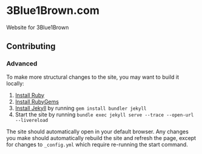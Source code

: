 # 3Blue1Brown.com

Website for 3Blue1Brown

## Contributing

### Advanced

To make more structural changes to the site, you may want to build it locally:

1. [Install Ruby](https://www.ruby-lang.org/en/documentation/installation/)
2. [Install RubyGems](https://rubygems.org/pages/download)
3. [Install Jekyll](https://jekyllrb.com/) by running `gem install bundler jekyll`
4. Start the site by running `bundle exec jekyll serve --trace --open-url --livereload`

The site should automatically open in your default browser.
Any changes you make should automatically rebuild the site and refresh the page, except for changes to `_config.yml` which require re-running the start command.
